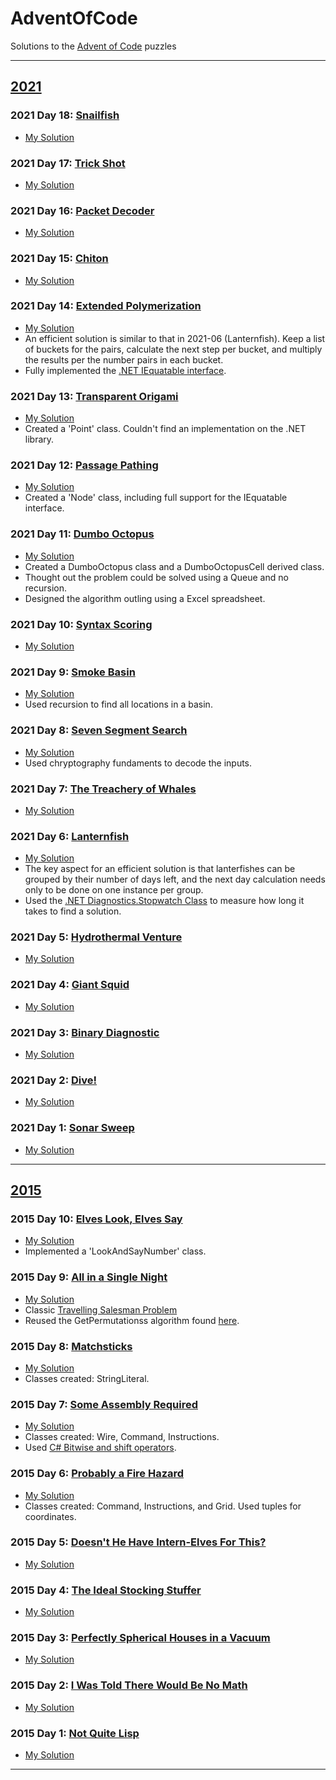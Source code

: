 # AdventOfCode
Solutions to the [Advent of Code](https://adventofcode.com/) puzzles

---
## [2021](https://adventofcode.com/2021)

### 2021 Day 18: [Snailfish](https://adventofcode.com/2021/day/18)

* [My Solution](https://github.com/HashTag42/AdventOfCode/tree/main/2021/2021-18)

### 2021 Day 17: [Trick Shot](https://adventofcode.com/2021/day/17)

* [My Solution](https://github.com/HashTag42/AdventOfCode/tree/main/2021/2021-17)

### 2021 Day 16: [Packet Decoder](https://adventofcode.com/2021/day/16)

* [My Solution](https://github.com/HashTag42/AdventOfCode/tree/main/2021/2021-16)

### 2021 Day 15: [Chiton](https://adventofcode.com/2021/day/15)

* [My Solution](https://github.com/HashTag42/AdventOfCode/tree/main/2021/2021-15)

### 2021 Day 14: [Extended Polymerization](https://adventofcode.com/2021/day/14)

* [My Solution](https://github.com/HashTag42/AdventOfCode/tree/main/2021/2021-13)
* An efficient solution is similar to that in 2021-06 (Lanternfish). Keep a list of buckets for the pairs, calculate the next step per bucket, and multiply the results per the number pairs in each bucket.
* Fully implemented the [.NET IEquatable interface](https://docs.microsoft.com/en-us/dotnet/api/system.iequatable-1.equals).


### 2021 Day 13: [Transparent Origami](https://adventofcode.com/2021/day/13)

* [My Solution](https://github.com/HashTag42/AdventOfCode/tree/main/2021/2021-13)
* Created a 'Point' class. Couldn't find an implementation on the .NET library.

### 2021 Day 12: [Passage Pathing](https://adventofcode.com/2021/day/12)

* [My Solution](https://github.com/HashTag42/AdventOfCode/tree/main/2021/2021-12.cs)
* Created a 'Node' class, including full support for the IEquatable interface.

### 2021 Day 11: [Dumbo Octopus](https://adventofcode.com/2021/day/11)

* [My Solution](https://github.com/HashTag42/AdventOfCode/tree/main/2021/2021-11)
* Created a DumboOctopus class and a DumboOctopusCell derived class.
* Thought out the problem could be solved using a Queue and no recursion.
* Designed the algorithm outling using a Excel spreadsheet.

### 2021 Day 10: [Syntax Scoring](https://adventofcode.com/2021/day/10)

* [My Solution](https://github.com/HashTag42/AdventOfCode/tree/main/2021/2021-10)

### 2021 Day 9: [Smoke Basin](https://adventofcode.com/2021/day/9)

* [My Solution](https://github.com/HashTag42/AdventOfCode/tree/main/2021/2021-09)
* Used recursion to find all locations in a basin.

### 2021 Day 8: [Seven Segment Search](https://adventofcode.com/2021/day/8)

* [My Solution](https://github.com/HashTag42/AdventOfCode/tree/main/2021/2021-08)
* Used chryptography fundaments to decode the inputs.

### 2021 Day 7: [The Treachery of Whales](https://adventofcode.com/2021/day/7)

* [My Solution](https://github.com/HashTag42/AdventOfCode/tree/main/2021/2021-07)

### 2021 Day 6: [Lanternfish](https://adventofcode.com/2021/day/6)

* [My Solution](https://github.com/HashTag42/AdventOfCode/tree/main/2021/2021-06)
* The key aspect for an efficient solution is that lanterfishes can be grouped by their number of days left, and the next day calculation needs only to be done on one instance per group.
* Used the [.NET Diagnostics.Stopwatch Class](https://docs.microsoft.com/en-us/dotnet/api/system.diagnostics.stopwatch) to measure how long it takes to find a solution.

### 2021 Day 5: [Hydrothermal Venture](https://adventofcode.com/2021/day/5)

* [My Solution](https://github.com/HashTag42/AdventOfCode/tree/main/2021/2021-05)

### 2021 Day 4: [Giant Squid](https://adventofcode.com/2021/day/4)

* [My Solution](https://github.com/HashTag42/AdventOfCode/tree/main/2021/2021-04)

### 2021 Day 3: [Binary Diagnostic](https://adventofcode.com/2021/day/3)

* [My Solution](https://github.com/HashTag42/AdventOfCode/tree/main/2021/2021-03)

### 2021 Day 2: [Dive!](https://adventofcode.com/2021/day/2)

* [My Solution](https://github.com/HashTag42/AdventOfCode/tree/main/2021/2021-02)

### 2021 Day 1: [ Sonar Sweep](https://adventofcode.com/2021/day/1)

* [My Solution](https://github.com/HashTag42/AdventOfCode/tree/main/2021/2021-01)

---

## [2015](https://adventofcode.com/2015)

### 2015 Day 10: [Elves Look, Elves Say](https://adventofcode.com/2015/day/10)

* [My Solution](https://github.com/HashTag42/AdventOfCode/tree/main/2015/2015-10)
* Implemented a 'LookAndSayNumber' class.

### 2015 Day 9: [All in a Single Night](https://adventofcode.com/2015/day/9)

* [My Solution](https://github.com/HashTag42/AdventOfCode/tree/main/2015/2015-09)
* Classic [Travelling Salesman Problem](https://en.wikipedia.org/wiki/Travelling_salesman_problem)
* Reused the GetPermutationss algorithm found [here](https://stackoverflow.com/questions/756055/listing-all-permutations-of-a-string-integer).

### 2015 Day 8: [Matchsticks](https://adventofcode.com/2015/day/8)

* [My Solution](https://github.com/HashTag42/AdventOfCode/tree/main/2015/2015-08)
* Classes created: StringLiteral.

### 2015 Day 7: [Some Assembly Required](https://adventofcode.com/2015/day/7)

* [My Solution](https://github.com/HashTag42/AdventOfCode/tree/main/2015/2015-07)
* Classes created: Wire, Command, Instructions.
* Used [C# Bitwise and shift operators](https://docs.microsoft.com/en-us/dotnet/csharp/language-reference/operators/bitwise-and-shift-operators).

### 2015 Day 6: [Probably a Fire Hazard](https://adventofcode.com/2015/day/6)

* [My Solution](https://github.com/HashTag42/AdventOfCode/tree/main/2015/2015-06)
* Classes created: Command, Instructions, and Grid. Used tuples for coordinates.

### 2015 Day 5: [Doesn't He Have Intern-Elves For This?](https://adventofcode.com/2015/day/5)

* [My Solution](https://github.com/HashTag42/AdventOfCode/tree/main/2015/2015-05)

### 2015 Day 4: [The Ideal Stocking Stuffer](https://adventofcode.com/2015/day/4)

* [My Solution](https://github.com/HashTag42/AdventOfCode/tree/main/2015/2015-04)

### 2015 Day 3: [Perfectly Spherical Houses in a Vacuum](https://adventofcode.com/2015/day/3)

* [My Solution](https://github.com/HashTag42/AdventOfCode/tree/main/2015/2015-03)

### 2015 Day 2: [I Was Told There Would Be No Math](https://adventofcode.com/2015/day/2)

* [My Solution](https://github.com/HashTag42/AdventOfCode/tree/main/2015/2015-02)

### 2015 Day 1: [Not Quite Lisp](https://adventofcode.com/2015/day/1)

* [My Solution](https://github.com/HashTag42/AdventOfCode/tree/main/2015/2015-01)

___